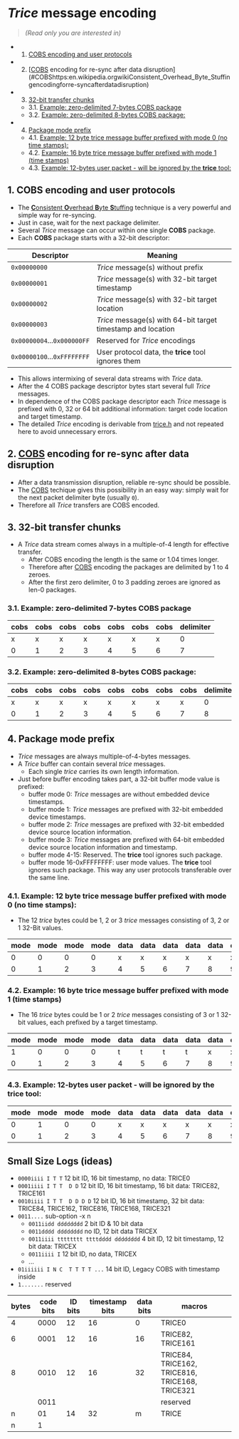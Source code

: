 # *Trice* message encoding

> _(Read only you are interested in)_

<!-- vscode-markdown-toc -->
* 1. [COBS encoding and user protocols](#COBSencodinganduserprotocols)
* 2. [[COBS](https://en.wikipedia.org/wiki/Consistent_Overhead_Byte_Stuffing) encoding for re-sync after data disruption](#COBShttps:en.wikipedia.orgwikiConsistent_Overhead_Byte_Stuffingencodingforre-syncafterdatadisruption)
* 3. [32-bit transfer chunks](#bittransferchunks)
	* 3.1. [Example: zero-delimited 7-bytes COBS package](#Example:zero-delimited7-bytesCOBSpackage)
	* 3.2. [Example: zero-delimited 8-bytes COBS package:](#Example:zero-delimited8-bytesCOBSpackage:)
* 4. [Package mode prefix](#Packagemodeprefix)
	* 4.1. [Example: 12 byte trice message buffer prefixed with mode 0 (no time stamps):](#Example:12bytetricemessagebufferprefixedwithmode0notimestamps:)
	* 4.2. [Example: 16 byte trice message buffer prefixed with mode 1 (time stamps)](#Example:16bytetricemessagebufferprefixedwithmode1timestamps)
	* 4.3. [Example: 12-bytes user packet - will be ignored by the **trice** tool:](#Example:12-bytesuserpacket-willbeignoredbythetricetool:)

<!-- vscode-markdown-toc-config
	numbering=true
	autoSave=true
	/vscode-markdown-toc-config -->
<!-- /vscode-markdown-toc -->

##  1. <a name='COBSencodinganduserprotocols'></a>COBS encoding and user protocols

* The [**C**onsistent **O**verhead **B**yte **S**tuffing](https://en.wikipedia.org/wiki/Consistent_Overhead_Byte_Stuffing) technique is a very powerful and simple way for re-syncing.
* Just in case, wait for the next package delimiter.
* Several *Trice* message can occur within one single **COBS** package.
* Each **COBS** package starts with a 32-bit descriptor:

| Descriptor                  | Meaning                                                      |
|-----------------------------|--------------------------------------------------------------|
| `0x00000000`                | *Trice* message(s) without prefix                            |
| `0x00000001`                | *Trice* message(s) with 32-bit target timestamp              |
| `0x00000002`                | *Trice* message(s) with 32-bit target location               |
| `0x00000003`                | *Trice* message(s) with 64-bit target timestamp and location |
| `0x00000004`...`0x000000FF` | Reserved  for *Trice* encodings                              |
| `0x00000100`...`0xFFFFFFFF` | User protocol data, the **trice** tool ignores them          |

* This allows intermixing of several data streams with *Trice* data.
* After the 4 COBS package descriptor bytes start several full *Trice* messages.
* In dependence of the COBS package descriptor each *Trice* message is prefixed with 0, 32 or 64 bit additional information: target code location and target timestamp.
* The detailed *Trice* encoding is derivable from [trice.h]("../pkg/src/trice.h) and not repeated here to avoid unnecessary errors.

##  2. <a name='COBShttps:en.wikipedia.orgwikiConsistent_Overhead_Byte_Stuffingencodingforre-syncafterdatadisruption'></a>[COBS](https://en.wikipedia.org/wiki/Consistent_Overhead_Byte_Stuffing) encoding for re-sync after data disruption

* After a data transmission disruption, reliable re-sync should be possible.
* The [COBS](https://en.wikipedia.org/wiki/Consistent_Overhead_Byte_Stuffing) techique gives this possibility in an easy way: simply wait for the next packet delimiter byte (usually `0`).
* Therefore all *Trice* transfers are COBS encoded.

##  3. <a name='bittransferchunks'></a>32-bit transfer chunks

* A *Trice* data stream comes always in a multiple-of-4 length for effective transfer.
  * After COBS encoding the length is the same or 1.04 times longer.
  * Therefore after [COBS](https://en.wikipedia.org/wiki/Consistent_Overhead_Byte_Stuffing) encoding the packages are delimited by 1 to 4 zeroes.
  * After the first zero delimiter, 0 to 3 padding zeroes are ignored as len-0 packages.

###  3.1. <a name='Example:zero-delimited7-bytesCOBSpackage'></a>Example: zero-delimited 7-bytes COBS package

|cobs|cobs|cobs|cobs|cobs|cobs|cobs|delimiter|
| -  | -  | -  | -  | -  | -  | -  | -       |
| x  | x  | x  | x  | x  | x  | x  | 0       |
| 0  | 1  | 2  | 3  | 4  | 5  | 6  | 7       |

###  3.2. <a name='Example:zero-delimited8-bytesCOBSpackage:'></a>Example: zero-delimited 8-bytes COBS package:

|cobs|cobs|cobs|cobs|cobs|cobs|cobs|cobs|delimiter|padding|padding|padding|
| -  | -  | -  | -  | -  | -  | -  | -  | -       | -     | -     | -     |
| x  | x  | x  | x  | x  | x  | x  | x  | 0       | 0     | 0     | 0     |
| 0  | 1  | 2  | 3  | 4  | 5  | 6  | 7  | 8       | 9     | 10    | 11    |

##  4. <a name='Packagemodeprefix'></a>Package mode prefix

* *Trice* messages are always multiple-of-4-bytes messages.
* A *Trice* buffer can contain several *trice* messages.
  * Each single *trice* carries its own length information.
* Just before buffer encoding takes part, a 32-bit buffer mode value is prefixed:
  * buffer mode 0: *Trice* messages are without embedded device timestamps.
  * buffer mode 1: *Trice* messages are prefixed with 32-bit embedded device timestamps.
  * buffer mode 2: *Trice* messages are prefixed with 32-bit embedded device source location information.
  * buffer mode 3: *Trice* messages are prefixed with 64-bit embedded device source location information and timestamp. 
  * buffer mode 4-15: Reserved. The **trice** tool ignores such package.
  * buffer mode 16-0xFFFFFFFF: user mode values. The **trice** tool ignores such package. This way any user protocols transferable over the same line.

###  4.1. <a name='Example:12bytetricemessagebufferprefixedwithmode0notimestamps:'></a>Example: 12 byte trice message buffer prefixed with mode 0 (no time stamps):

* The 12 *trice* bytes could be 1, 2 or 3 *trice* messages consisting of 3, 2 or 1 32-Bit values.

|mode|mode|mode|mode|data|data|data|data|data|data|data|data|data|data|data|data|
| -  | -  | -  | -  | -  | -  | -  | -  | -  | -  | -  | -  | -  | -  | -  | -  |
| 0  | 0  | 0  | 0  | x  | x  | x  | x  | x  | x  | x  | x  | x  | x  | x  | x  |
| 0  | 1  | 2  | 3  | 4  | 5  | 6  | 7  | 8  | 9  | 10 | 11 | 12 | 13 | 14 | 15 |

###  4.2. <a name='Example:16bytetricemessagebufferprefixedwithmode1timestamps'></a>Example: 16 byte trice message buffer prefixed with mode 1 (time stamps)

* The 16 *trice* bytes could be 1 or 2 *trice* messages consisting of 3 or 1 32-bit values, each prefixed by a target timestamp.

|mode|mode|mode|mode|data|data|data|data|data|data|data|data|data|data|data|data|data|data|data|data|
| -  | -  | -  | -  | -  | -  | -  | -  | -  | -  | -  | -  | -  | -  | -  | -  | -  | -  | -  | -  |
| 1  | 0  | 0  | 0  | t  | t  | t  | t  | x  | x  | x  | x  |t\|x|t\|x|t\|x|t\|x| x  | x  | x  | x  |
| 0  | 1  | 2  | 3  | 4  | 5  | 6  | 7  | 8  | 9  | 10 | 11 | 12 | 13 | 14 | 15 | 16 | 17 | 18 | 19 |

###  4.3. <a name='Example:12-bytesuserpacket-willbeignoredbythetricetool:'></a>Example: 12-bytes user packet - will be ignored by the **trice** tool:

|mode|mode|mode|mode|data|data|data|data|data|data|data|data|data|data|data|data|
| -  | -  | -  | -  | -  | -  | -  | -  | -  | -  | -  | -  | -  | -  | -  | -  |
| 0  | 1  | 0  | 0  | x  | x  | x  | x  | x  | x  | x  | x  | x  | x  | x  | x  |
| 0  | 1  | 2  | 3  | 4  | 5  | 6  | 7  | 8  | 9  | 10 | 11 | 12 | 13 | 14 | 15 |

## Small Size Logs (ideas)
<!--
* `0000iiii D D`
* `0001iiii D D T`
* `0010iiii C T T  D D D D`
* `0011iiii C D D  T T T T`
* `0100iiii I D D`
* `0101iiii I D D  T`

-->
* `0000iiii I T T`          12 bit ID, 16 bit timestamp,     no data: TRICE0
* `0001iiii I T T  D D`     12 bit ID, 16 bit timestamp, 16 bit data: TRICE82, TRICE161
* `0010iiii I T T  D D D D` 12 bit ID, 16 bit timestamp, 32 bit data: TRICE84, TRICE162, TRICE816, TRICE168, TRICE321
* `0011....` sub-option -x n
  * `0011iidd dddddddd` 2 bit ID & 10 bit data
  * `0011dddd dddddddd` no ID, 12 bit data TRICEX
  * `0011iiii tttttttt ttttdddd dddddddd` 4 bit ID, 12 bit timestamp, 12 bit data: TRICEX
  * `0011iiii I` 12 bit ID, no data, TRICEX
  * ...
* `01iiiiii I N C  T T T T ...` 14 bit ID, Legacy COBS with timestamp inside
* `1.......` reserved

|bytes|code bits|ID bits|timestamp bits|data bits|macros|
| -   | -       | -     | -            | -       | -    |
| 4   | 0000    | 12    | 16           | 0       | TRICE0 |
| 6   | 0001    | 12    | 16           | 16      | TRICE82, TRICE161 |
| 8   | 0010    | 12    | 16           | 32      | TRICE84, TRICE162, TRICE816, TRICE168, TRICE321 |
|     | 0011    |       |              |         | reserved |
| n   | 01      | 14    | 32           | m       | TRICE |
| n   | 1       |       |              |         | |
